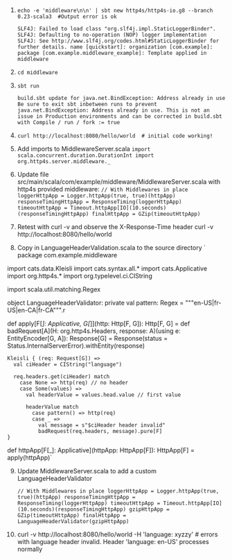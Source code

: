 1. `echo -e 'middleware\n\n' | sbt new http4s/http4s-io.g8 --branch 0.23-scala3  #Output error is ok`

   `SLF4J: Failed to load class "org.slf4j.impl.StaticLoggerBinder".
   SLF4J: Defaulting to no-operation (NOP) logger implementation
   SLF4J: See http://www.slf4j.org/codes.html#StaticLoggerBinder for further details.
   name [quickstart]: organization [com.example]: package [com.example.middleware_example]:
   Template applied in middleware`

2. `cd middleware`
3. `sbt run`

   `build.sbt update for java.net.BindException: Address already in use
   Be sure to exit sbt inbetween runs to prevent java.net.BindException: Address already in use.
   This is not an issue in Production environments and can be corrected in build.sbt with Compile / run / fork := true`

4. `curl http://localhost:8080/hello/world  # initial code working!`

5. Add imports to MiddlewareServer.scala
   `import scala.concurrent.duration.DurationInt
   import org.http4s.server.middleware._`

6. Update file src/main/scala/com/example/middleware/MiddlewareServer.scala with http4s provided middleware:
   `// With Middlewares in place
   loggerHttpApp = Logger.httpApp(true, true)(httpApp)
   responseTimingHttpApp = ResponseTiming(loggerHttpApp)
   timeoutHttpApp = Timeout.httpApp[IO](10.seconds)(responseTimingHttpApp)
   finalHttpApp = GZip(timeoutHttpApp)`

7. Retest with curl -v and observe the X-Response-Time header curl -v http://localhost:8080/hello/world

8. Copy in LanguageHeaderValidation.scala to the source directory
`
package com.example.middleware

import cats.data.Kleisli
import cats.syntax.all.*
import cats.Applicative
import org.http4s.*
import org.typelevel.ci.CIString

import scala.util.matching.Regex

object LanguageHeaderValidator:
  private val pattern: Regex = """en-US|fr-US|en-CA|fr-CA""".r

  def apply[F[_]: Applicative, G[_]](http: Http[F, G]): Http[F, G] =
    def badRequest[A](H: org.http4s.Headers, response: A)(using e: EntityEncoder[G, A]): Response[G] =
      Response(status = Status.InternalServerError).withEntity(response)

    Kleisli { (req: Request[G]) =>
      val ciHeader = CIString("language")

      req.headers.get(ciHeader) match
        case None => http(req) // no header
        case Some(values) =>
          val headerValue = values.head.value // first value

          headerValue match
            case pattern() => http(req)
            case _ =>
              val message = s"$ciHeader header invalid"
              badRequest(req.headers, message).pure[F]
    }

  def httpApp[F[_]: Applicative](httpApp: HttpApp[F]): HttpApp[F] =
    apply(httpApp)`

9. Update MiddlewareServer.scala to add a custom LanguageHeaderValidator

   `// With Middlewares in place
   loggerHttpApp = Logger.httpApp(true, true)(httpApp)
   responseTimingHttpApp = ResponseTiming(loggerHttpApp)
   timeoutHttpApp = Timeout.httpApp[IO](10.seconds)(responseTimingHttpApp)
   gzipHttpApp = GZip(timeoutHttpApp)
   finalHttpApp = LanguageHeaderValidator(gzipHttpApp)`

10. curl -v http://localhost:8080/hello/world -H 'language: xyzzy'  # errors with language header invalid.  Header 'language: en-US' processes normally
